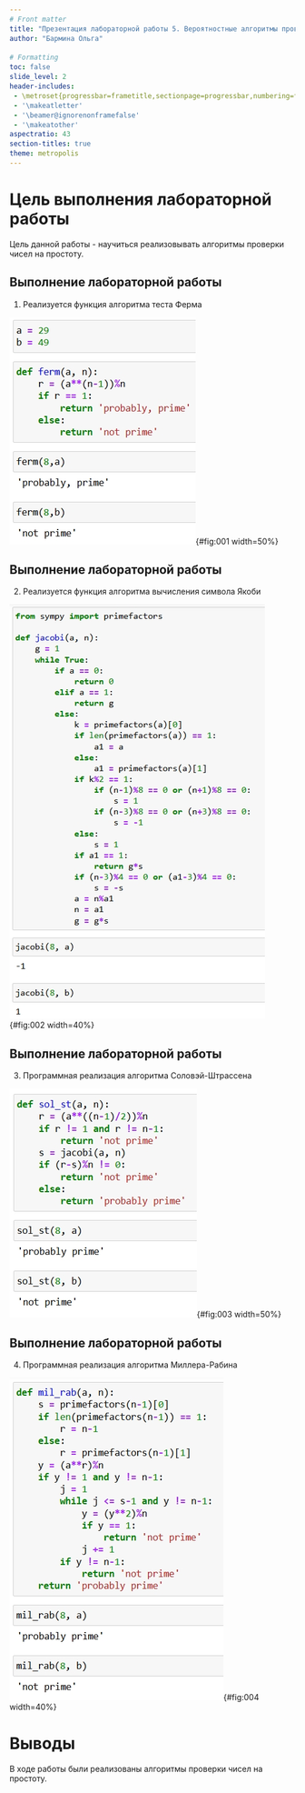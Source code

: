 ```yaml
---
# Front matter
title: "Презентация лабораторной работы 5. Вероятностные алгоритмы проверки чисел на простоту"
author: "Бармина Ольга"

# Formatting
toc: false
slide_level: 2
header-includes: 
 - \metroset{progressbar=frametitle,sectionpage=progressbar,numbering=fraction}
 - '\makeatletter'
 - '\beamer@ignorenonframefalse'
 - '\makeatother'
aspectratio: 43
section-titles: true
theme: metropolis
---
```


# Цель выполнения лабораторной работы 

Цель данной работы - научиться реализовывать алгоритмы проверки чисел на простоту.

## Выполнение лабораторной работы

1. Реализуется функция алгоритма теста Ферма

![Программная реализация алгоритма теста Ферма.](images/1.jpg){#fig:001 width=50%}

## Выполнение лабораторной работы

2. Реализуется функция алгоритма вычисления символа Якоби

![Алгоритм вычисления символа Якоби](images/2.jpg){#fig:002 width=40%}

## Выполнение лабораторной работы

3. Программная реализация алгоритма Соловэй-Штрассена

![Программная реализация алгоритма Соловэй-Штрассена](images/3.jpg){#fig:003 width=50%}

## Выполнение лабораторной работы

4. Программная реализация алгоритма Миллера-Рабина

![Алгоритм Миллера-Рабина.](images/4.jpg){#fig:004 width=40%}

# Выводы

В ходе работы были реализованы алгоритмы проверки чисел на простоту.